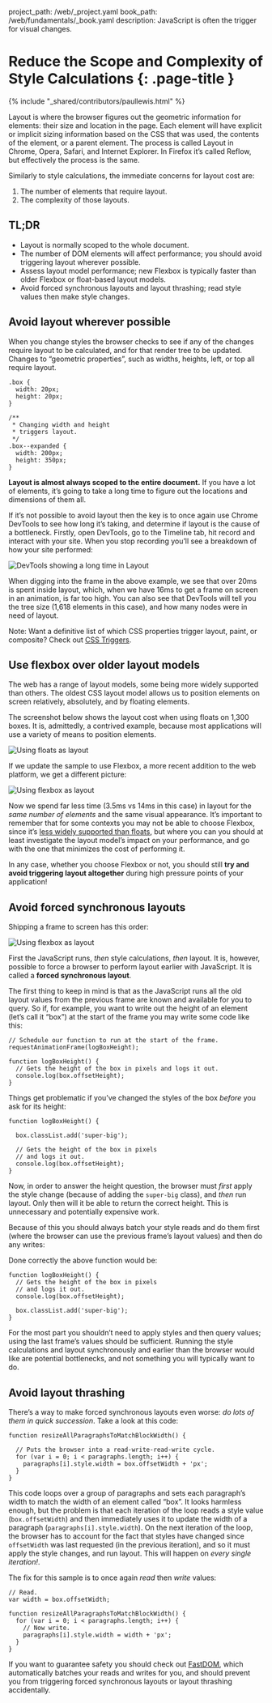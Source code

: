 project_path: /web/_project.yaml
book_path: /web/fundamentals/_book.yaml
description: JavaScript is often the trigger for visual changes.

# Reduce the Scope and Complexity of Style Calculations {: .page-title }

{% include "_shared/contributors/paullewis.html" %}

Layout is where the browser figures out the geometric information for 
elements: their size and location in the page. Each element will have 
explicit or implicit sizing information based on the CSS that was used, the 
contents of the element, or a parent element. The process is called Layout 
in Chrome, Opera, Safari, and Internet Explorer. In Firefox it’s called 
Reflow, but effectively the process is the same.

Similarly to style calculations, the immediate concerns for layout cost are:

1. The number of elements that require layout.
2. The complexity of those layouts.

## TL;DR

* Layout is normally scoped to the whole document.
* The number of DOM elements will affect performance; you should avoid triggering layout wherever possible.
* Assess layout model performance; new Flexbox is typically faster than older Flexbox or float-based layout models.
* Avoid forced synchronous layouts and layout thrashing; read style values then make style changes.

## Avoid layout wherever possible

When you change styles the browser checks to see if any of the changes require layout to be calculated, and for that render tree to be updated. Changes to “geometric properties”, such as widths, heights, left, or top all require layout.


    .box {
      width: 20px;
      height: 20px;
    }

    /**
     * Changing width and height
     * triggers layout.
     */
    .box--expanded {
      width: 200px;
      height: 350px;
    }


**Layout is almost always scoped to the entire document.** If you have a lot of elements, it’s going to take a long time to figure out the locations and dimensions of them all.

If it’s not possible to avoid layout then the key is to once again use Chrome DevTools to see how long it’s taking, and determine if layout is the cause of a bottleneck. Firstly, open DevTools, go to the Timeline tab, hit record and interact with your site. When you stop recording you’ll see a breakdown of how your site performed:

<img src="images/avoid-large-complex-layouts-and-layout-thrashing/big-layout.jpg" alt="DevTools showing a long time in Layout" />

When digging into the frame in the above example, we see that over 20ms is spent inside layout, which, when we have 16ms to get a frame on screen in an animation, is far too high. You can also see that DevTools will tell you the tree size (1,618 elements in this case), and how many nodes were in need of layout.

Note: Want a definitive list of which CSS properties trigger layout, paint, or composite? Check out [CSS Triggers](https://csstriggers.com).

## Use flexbox over older layout models

The web has a range of layout models, some being more widely supported than others. The oldest CSS layout model  allows us to position elements on screen relatively, absolutely, and by floating elements.

The screenshot below shows the layout cost when using floats on 1,300 boxes. It is, admittedly, a contrived example, because most applications will use a variety of means to position elements.

<img src="images/avoid-large-complex-layouts-and-layout-thrashing/layout-float.jpg" alt="Using floats as layout" />

If we update the sample to use Flexbox, a more recent addition to the web platform, we get a different picture:

<img src="images/avoid-large-complex-layouts-and-layout-thrashing/layout-flex.jpg" alt="Using flexbox as layout" />

Now we spend far less time (3.5ms vs 14ms in this case) in layout for the _same number of elements_ and the same visual appearance. It’s important to remember that for some contexts you may not be able to choose Flexbox, since it’s [less widely supported than floats](http://caniuse.com/#search=flexbox), but where you can you should at least investigate the layout model’s impact on your performance, and go with the one that minimizes the cost of performing it.

In any case, whether you choose Flexbox or not, you should still **try and avoid triggering layout altogether** during high pressure points of your application!

## Avoid forced synchronous layouts

Shipping a frame to screen has this order:

<img src="images/avoid-large-complex-layouts-and-layout-thrashing/frame.jpg" alt="Using flexbox as layout" />

First the JavaScript runs, _then_ style calculations, _then_ layout. It is, however, possible to force a browser to perform layout earlier with JavaScript. It is called a **forced synchronous layout**.

The first thing to keep in mind is that as the JavaScript runs all the old layout values from the previous frame are known and available for you to query. So if, for example, you want to write out the height of an element (let’s call it “box”) at the start of the frame you may write some code like this:


    // Schedule our function to run at the start of the frame.
    requestAnimationFrame(logBoxHeight);

    function logBoxHeight() {
      // Gets the height of the box in pixels and logs it out.
      console.log(box.offsetHeight);
    }


Things get problematic if you’ve changed the styles of the box _before_ you ask for its height:


    function logBoxHeight() {

      box.classList.add('super-big');

      // Gets the height of the box in pixels
      // and logs it out.
      console.log(box.offsetHeight);
    }


Now, in order to answer the height question, the browser must _first_ apply the style change (because of adding the `super-big` class), and _then_ run layout. Only then will it be able to return the correct height. This is unnecessary and potentially expensive work.

Because of this you should always batch your style reads and do them first (where the browser can use the previous frame’s layout values) and then do any writes:

Done correctly the above function would be:


    function logBoxHeight() {
      // Gets the height of the box in pixels
      // and logs it out.
      console.log(box.offsetHeight);

      box.classList.add('super-big');
    }


For the most part you shouldn’t need to apply styles and then query values; using the last frame’s values should be sufficient. Running the style calculations and layout synchronously and earlier than the browser would like are potential bottlenecks, and not something you will typically want to do.

## Avoid layout thrashing
There’s a way to make forced synchronous layouts even worse: _do lots of them in quick succession_. Take a look at this code:


    function resizeAllParagraphsToMatchBlockWidth() {

      // Puts the browser into a read-write-read-write cycle.
      for (var i = 0; i < paragraphs.length; i++) {
        paragraphs[i].style.width = box.offsetWidth + 'px';
      }
    }


This code loops over a group of paragraphs and sets each paragraph’s width to match the width of an element called “box”. It looks harmless enough, but the problem is that each iteration of the loop reads a style value (`box.offsetWidth`) and then immediately uses it to update the width of a paragraph (`paragraphs[i].style.width`). On the next iteration of the loop, the browser has to account for the fact that styles have changed since `offsetWidth` was last requested (in the previous iteration), and so it must apply the style changes, and run layout. This will happen on _every single iteration!_.

The fix for this sample is to once again _read_ then _write_ values:


    // Read.
    var width = box.offsetWidth;

    function resizeAllParagraphsToMatchBlockWidth() {
      for (var i = 0; i < paragraphs.length; i++) {
        // Now write.
        paragraphs[i].style.width = width + 'px';
      }
    }


If you want to guarantee safety you should check out [FastDOM](https://github.com/wilsonpage/fastdom), which automatically batches your reads and writes for you, and should prevent you from triggering forced synchronous layouts or layout thrashing accidentally.

